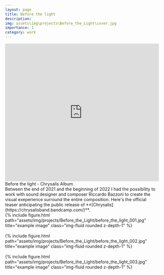 ```yaml
---
layout: page
title: Before the light
description: 
img: assets\img\projects\Before_the_Light\cover.jpg
importance: 1
category: work
---
```


<iframe src="https://player.vimeo.com/video/696691074566778" width="100%" height="450" frameborder="0" allow="autoplay; fullscreen" allowfullscreen></iframe>
<div class="caption">
    Before the light - Chrysalis Album
</div>
Between the end of 2021 and the beginning of 2022 I had the possibility to work with sound designer and composer Riccardo Bazzoni to create the visual exeperience surround the entire composition. Here's the official teaser anticipating the public release of **[Chrysalis](https://chrysalisband.bandcamp.com/)**.

<div class="row justify-content-sm-center">
    <div class="col-sm mt-3 mt-md-0">
        {% include figure.html path="assets/img/projects/Before_the_Light/before_the_light_001.jpg" title="example image" class="img-fluid rounded z-depth-1" %}
    </div>
</div>

<br />

<div class="row justify-content-sm-center">
    <div class="col-sm mt-3 mt-md-0">
        {% include figure.html path="assets/img/projects/Before_the_Light/before_the_light_002.jpg" title="example image" class="img-fluid rounded z-depth-1" %}
    </div>
</div>

<br />

<div class="row justify-content-sm-center">
    <div class="col-sm mt-3 mt-md-0">
        {% include figure.html path="assets/img/projects/Before_the_Light/before_the_light_003.jpg" title="example image" class="img-fluid rounded z-depth-1" %}
    </div>
</div>

